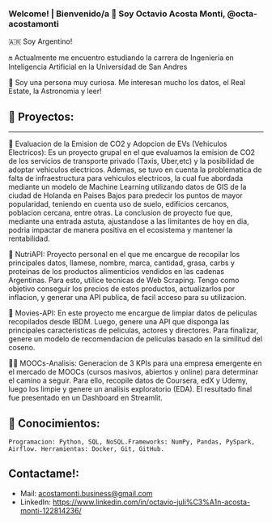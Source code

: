 ### Welcome! | Bienvenido/a 👋 Soy Octavio Acosta Monti, @octa-acostamonti

<!--
**octa-acostamonti/octa-acostamonti** is a ✨ _special_ ✨ repository because its `README.md` (this file) appears on your GitHub profile.

Here are some ideas to get you started:

- 🔭 I’m currently working on ...
- 🌱 I’m currently learning ...
- 👯 I’m looking to collaborate on ...
- 🤔 I’m looking for help with ...
- 💬 Ask me about ...
- 📫 How to reach me: ...
- 😄 Pronouns: ...
- ⚡ Fun fact: ...
-->
🇦🇷 Soy Argentino!

🔛 Actualmente me encuentro estudiando la carrera de Ingenieria en Inteligencia Artificial en la Universidad de San Andres

🤔 Soy una persona muy curiosa. Me interesan mucho los datos, el Real Estate, la Astronomia y leer!

## 📑 Proyectos:
------

🚖 Evaluacion de la Emision de CO2 y Adopcion de EVs (Vehiculos Electricos): Es un proyecto grupal en el que evaluamos la emision de CO2 de los servicios de transporte privado (Taxis, Uber,etc) y la posibilidad de adoptar vehiculos electricos. Ademas, se tuvo en cuenta la problematica de falta de infraestructura para vehiculos electricos, la cual fue abordada mediante un modelo de Machine Learning utilizando datos de GIS de la ciudad de Holanda en Paises Bajos para predecir los puntos de mayor popularidad, teniendo en cuenta uso de suelo, edificios cercanos, poblacion cercana, entre otras.
La conclusion de proyecto fue que, mediante una entrada astuta, ajustandose a las limitantes de hoy en dia, podria impactar de manera positiva en el ecosistema y mantener la rentabilidad.

🍎 NutriAPI: Proyecto personal en el que me encargue de recopilar los principales datos, llamese, nombre, marca, cantidad, grasa, carbs y proteinas de los productos alimenticios vendidos en las cadenas Argentinas. Para esto, utilice tecnicas de Web Scraping. Tengo como objetivo conseguir los precios de estos productos, actualizarlos por inflacion, y generar una API publica, de facil acceso para su utilizacion. 

🎥 Movies-API: En este proyecto me encargue de limpiar datos de peliculas recopilados desde IBDM. Luego, genere una API que disponga las principales caracteristicas de peliculas, actores y directores. Para finalizar, genere un modelo de recomendacion de peliculas basado en la similitud del coseno.

👨‍🏫 MOOCs-Analisis: Generacion de 3 KPIs para una empresa emergente en el mercado de MOOCs (cursos masivos, abiertos y online) para determinar el camino a seguir. Para ello, recopile datos de Coursera, edX y Udemy, luego los limpie y genere un analisis exploratorio (EDA). El resultado final fue presentado en un Dashboard en Streamlit.

## 🦰 Conocimientos:
```
Programacion: Python, SQL, NoSQL.Frameworks: NumPy, Pandas, PySpark, Airflow. Herramientas: Docker, Git, GitHub.
```

## Contactame!:

* Mail: acostamonti.business@gmail.com
* LinkedIn: https://www.linkedin.com/in/octavio-juli%C3%A1n-acosta-monti-122814236/


